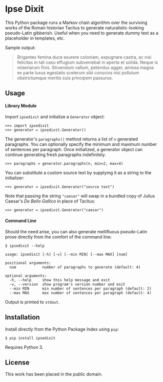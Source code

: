 
Ipse Dixit
==========

This Python package runs a Markov chain algorithm over the surviving works of the Roman historian Tacitus to generate naturalistic-looking pseudo-Latin gibberish. Useful when you need to generate dummy text as a placeholder in templates, etc.

Sample output:

> Brigantes femina duce exurere coloniam, expugnare castra, ac nisi felicitas in tali casu effugium subveniebat in aperta et solida. Neque is miseriarum finis. Struendum vallum, petendus agger, amissa magna ex parte luxus egestatis scelerum sibi conscios nisi pollutum obstrictumque meritis suis principem passuros.


Usage
-----

#### Library Module ####

Import `ipsedixit` and initialize a `Generator` object:

    >>> import ipsedixit
    >>> generator = ipsedixit.Generator()

The generator's `paragraphs()` method returns a list of `n` generated paragraphs. You can optionally specify the minimum and maximum number of sentences per paragraph. Once initialized, a generator object can continue generating fresh paragraphs indefinitely.

    >>> paragraphs = generator.paragraphs(n, min=2, max=4)

You can substitute a custom source text by supplying it as a string to the initializer:

    >>> generator = ipsedixit.Generator("source text")

Note that passing the string `"caesar"` will swap in a bundled copy of Julius Caesar's *De Bello Gallico* in place of Tacitus:

    >>> generator = ipsedixit.Generator("caesar")


#### Command Line ####

Should the need arise, you can also generate mellifluous pseudo-Latin prose directly from the comfort of the command line:

    $ ipsedixit --help

    usage: ipsedixit [-h] [-v] [--min MIN] [--max MAX] [num]

    positional arguments:
      num            number of paragraphs to generate (default: 4)

    optional arguments:
      -h, --help     show this help message and exit
      -v, --version  show program's version number and exit
      --min MIN      min number of sentences per paragraph (default: 2)
      --max MAX      max number of sentences per paragraph (default: 4)

Output is printed to `stdout`.


Installation
------------

Install directly from the Python Package Index using `pip`:

    $ pip install ipsedixit

Requires Python 3.


License
-------

This work has been placed in the public domain.
